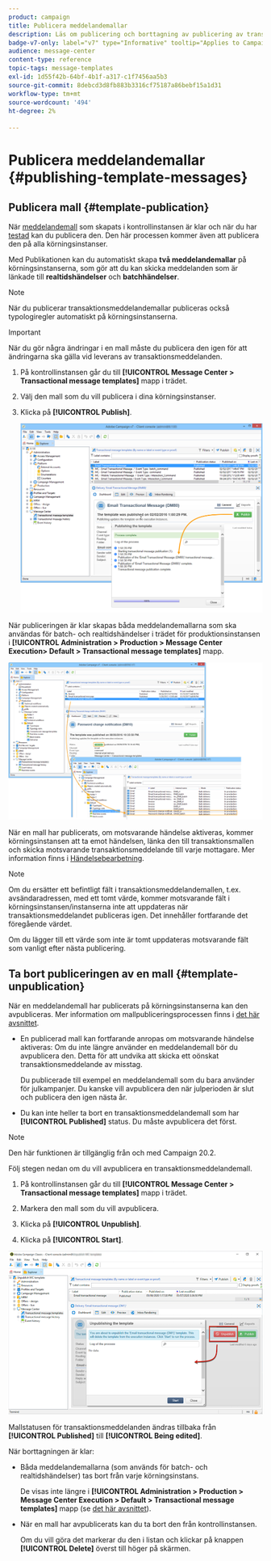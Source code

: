```yaml
---
product: campaign
title: Publicera meddelandemallar
description: Läs om publicering och borttagning av publicering av transaktionsmeddelandemallar i Adobe Campaign Classic
badge-v7-only: label="v7" type="Informative" tooltip="Applies to Campaign Classic v7 only"
audience: message-center
content-type: reference
topic-tags: message-templates
exl-id: 1d55f42b-64bf-4b1f-a317-c1f7456aa5b3
source-git-commit: 8debcd3d8fb883b3316cf75187a86bebf15a1d31
workflow-type: tm+mt
source-wordcount: '494'
ht-degree: 2%

---
```


# Publicera meddelandemallar {#publishing-template-messages}



## Publicera mall {#template-publication}

När [meddelandemall](../../message-center/using/creating-the-message-template.md) som skapats i kontrollinstansen är klar och när du har [testad](../../message-center/using/testing-message-templates.md) kan du publicera den. Den här processen kommer även att publicera den på alla körningsinstanser.

Med Publikationen kan du automatiskt skapa **två meddelandemallar** på körningsinstanserna, som gör att du kan skicka meddelanden som är länkade till **realtidshändelser** och **batchhändelser**.

>[!NOTE]
>
>När du publicerar transaktionsmeddelandemallar publiceras också typologiregler automatiskt på körningsinstanserna.

>[!IMPORTANT]
>
>När du gör några ändringar i en mall måste du publicera den igen för att ändringarna ska gälla vid leverans av transaktionsmeddelanden.

1. På kontrollinstansen går du till **[!UICONTROL Message Center > Transactional message templates]** mapp i trädet.
1. Välj den mall som du vill publicera i dina körningsinstanser.
1. Klicka på **[!UICONTROL Publish]**.

   ![](assets/messagecenter_publish_model_008.png)

När publiceringen är klar skapas båda meddelandemallarna som ska användas för batch- och realtidshändelser i trädet för produktionsinstansen i **[!UICONTROL Administration > Production > Message Center Execution> Default > Transactional message templates]** mapp.

![](assets/messagecenter_deployed_model_001.png)

När en mall har publicerats, om motsvarande händelse aktiveras, kommer körningsinstansen att ta emot händelsen, länka den till transaktionsmallen och skicka motsvarande transaktionsmeddelande till varje mottagare. Mer information finns i [Händelsebearbetning](../../message-center/using/about-event-processing.md).

>[!NOTE]
>
>Om du ersätter ett befintligt fält i transaktionsmeddelandemallen, t.ex. avsändaradressen, med ett tomt värde, kommer motsvarande fält i körningsinstansen/instanserna inte att uppdateras när transaktionsmeddelandet publiceras igen. Det innehåller fortfarande det föregående värdet.
>
>Om du lägger till ett värde som inte är tomt uppdateras motsvarande fält som vanligt efter nästa publicering.

## Ta bort publiceringen av en mall {#template-unpublication}

När en meddelandemall har publicerats på körningsinstanserna kan den avpubliceras. Mer information om mallpubliceringsprocessen finns i [det här avsnittet](#template-publication).

* En publicerad mall kan fortfarande anropas om motsvarande händelse aktiveras: Om du inte längre använder en meddelandemall bör du avpublicera den. Detta för att undvika att skicka ett oönskat transaktionsmeddelande av misstag.

   Du publicerade till exempel en meddelandemall som du bara använder för julkampanjer. Du kanske vill avpublicera den när julperioden är slut och publicera den igen nästa år.

* Du kan inte heller ta bort en transaktionsmeddelandemall som har **[!UICONTROL Published]** status. Du måste avpublicera det först.

>[!NOTE]
>
>Den här funktionen är tillgänglig från och med Campaign 20.2.

Följ stegen nedan om du vill avpublicera en transaktionsmeddelandemall.

1. På kontrollinstansen går du till **[!UICONTROL Message Center > Transactional message templates]** mapp i trädet.
1. Markera den mall som du vill avpublicera.
1. Klicka på **[!UICONTROL Unpublish]**.

   <!--1. Fill in the **[!UICONTROL Log of the process]** field.-->

1. Klicka på **[!UICONTROL Start]**.

![](assets/message-center-unpublish.png)

Mallstatusen för transaktionsmeddelanden ändras tillbaka från **[!UICONTROL Published]** till **[!UICONTROL Being edited]**.

När borttagningen är klar:

* Båda meddelandemallarna (som används för batch- och realtidshändelser) tas bort från varje körningsinstans.

   De visas inte längre i **[!UICONTROL Administration > Production > Message Center Execution > Default > Transactional message templates]** mapp (se [det här avsnittet](#template-publication)).

* När en mall har avpublicerats kan du ta bort den från kontrollinstansen.

   Om du vill göra det markerar du den i listan och klickar på knappen **[!UICONTROL Delete]** överst till höger på skärmen.
